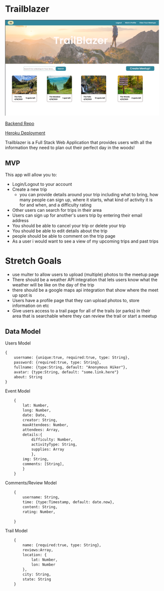 # Trailblazer
![Wireframe](wireframe.png)

[Backend Repo](https://github.com/nicholascrandall/Trailblazer_API)

[Heroku Deployment](heroku.com)

Trailblazer is a Full Stack Web Application that provides users with all the information they need to plan out their perfect day in the woods!

## MVP
This app will allow you to:
- Login/Logout to your account
- Create a new trip 
     - you can provide details around your trip including what to bring, how many people can sign up, where it starts, what kind of activity it is for and when, and a difficulty rating
- Other users can search for trips in their area 
- Users can sign up for another's users trip by entering their email address
- You should be able to cancel your trip or delete your trip 
- You should be able to edit details about the trip 
- people should be able to comment on the trip page 
- As a user i would want to see a view of my upcoming trips and past trips

# Stretch Goals 
- use multer to allow users to upload (multiple) photos to the meetup page 
- There should be a weather API integration that lets users know what the weather will be like on the day of the trip 
- there should be a google maps api integration that show where the meet up spot is 
- Users have a profile page that they can upload photos to, store information on etc
- Give users access to a trail page for all of the trails (or parks) in their area that is searchable where they can review the trail or start a meetup 

## Data Model
Users Model
```
{
    username: {unique:true, required:true, type: String},
    password: {required:true, type: String},
    fullname: {type:String, default: "Anonymous Hiker"},
    avatar: {type:String, default: "some.link.here"} 
    about: String
}
```

Event Model 
```
    {
        lat: Number,
        long: Number,
        date: Date,
        creator: String, 
        maxAttendees: Number,
        attendees: Array, 
        details:{
            difficulty: Number, 
            activityType: String,
            supplies: Array
            },
        img: String,
        comments: [String],
        }
    }
```

Comments/Review Model
```
    {
        username: String,
        time: {type:Timestamp, default: date.now}, 
        content: String,
        rating: Number,

    }
```

Trail Model
```
    {
        name: {required:true, type: String}, 
        reviews:Array,
        location: {
            lat: Number,
            lon: Number
        },
        city: String, 
        state: String
    }
```